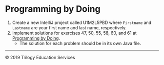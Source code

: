 # Programming by Doing

1. Create a new IntelliJ project called <Firsname><Lastname>U1M2L5PBD where ```Firstname``` and ```Lastname``` are your first name and last name, respectively.
1. Implement solutions for exercises 47, 50, 55, 58, 60, and 61 at [Programming by Doing](https://programmingbydoing.com/).
   * The solution for each problem should be in its own Java file.



---
© 2019 Trilogy Education Services